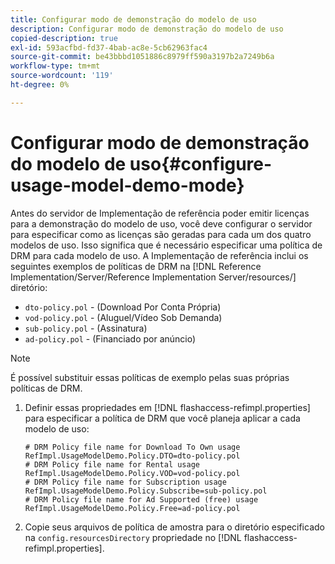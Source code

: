 ```yaml
---
title: Configurar modo de demonstração do modelo de uso
description: Configurar modo de demonstração do modelo de uso
copied-description: true
exl-id: 593acfbd-fd37-4bab-ac8e-5cb62963fac4
source-git-commit: be43bbbd1051886c8979ff590a3197b2a7249b6a
workflow-type: tm+mt
source-wordcount: '119'
ht-degree: 0%

---
```


# Configurar modo de demonstração do modelo de uso{#configure-usage-model-demo-mode}

Antes do servidor de Implementação de referência poder emitir licenças para a demonstração do modelo de uso, você deve configurar o servidor para especificar como as licenças são geradas para cada um dos quatro modelos de uso. Isso significa que é necessário especificar uma política de DRM para cada modelo de uso. A Implementação de referência inclui os seguintes exemplos de políticas de DRM na [!DNL Reference Implementation/Server/Reference Implementation Server/resources/] diretório:

* `dto-policy.pol` - (Download Por Conta Própria)
* `vod-policy.pol` - (Aluguel/Vídeo Sob Demanda)
* `sub-policy.pol` - (Assinatura)
* `ad-policy.pol` - (Financiado por anúncio)

>[!NOTE]
>
>É possível substituir essas políticas de exemplo pelas suas próprias políticas de DRM.

1. Definir essas propriedades em [!DNL flashaccess-refimpl.properties] para especificar a política de DRM que você planeja aplicar a cada modelo de uso:

   ```
   # DRM Policy file name for Download To Own usage 
   RefImpl.UsageModelDemo.Policy.DTO=dto-policy.pol 
   # DRM Policy file name for Rental usage 
   RefImpl.UsageModelDemo.Policy.VOD=vod-policy.pol 
   # DRM Policy file name for Subscription usage 
   RefImpl.UsageModelDemo.Policy.Subscribe=sub-policy.pol 
   # DRM Policy file name for Ad Supported (free) usage 
   RefImpl.UsageModelDemo.Policy.Free=ad-policy.pol
   ```

1. Copie seus arquivos de política de amostra para o diretório especificado na `config.resourcesDirectory` propriedade no [!DNL flashaccess-refimpl.properties].
